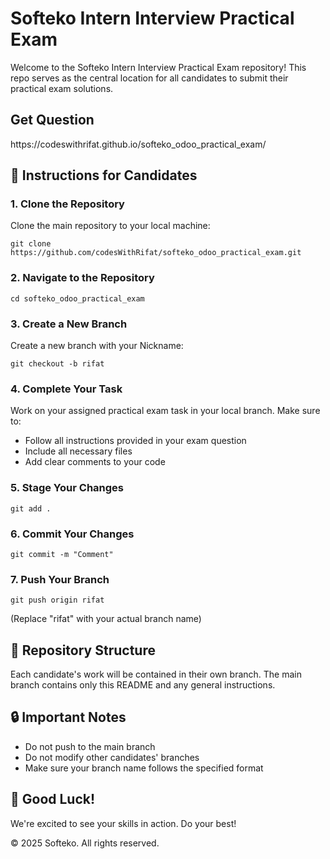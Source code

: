 <h1>Softeko Intern Interview Practical Exam</h1>
    
<div class="highlight">
    <p>Welcome to the Softeko Intern Interview Practical Exam repository! This repo serves as the central location for all candidates to submit their practical exam solutions.</p>
</div>
<h2>Get Question</h2>
https://codeswithrifat.github.io/softeko_odoo_practical_exam/
<h2>📌 Instructions for Candidates</h2>

<h3>1. Clone the Repository</h3>
<p>Clone the main repository to your local machine:</p>
<div class="command">
    <code>git clone https://github.com/codesWithRifat/softeko_odoo_practical_exam.git</code>
</div>
<h3>2. Navigate to the Repository</h3>
<div class="command">
    <code>cd softeko_odoo_practical_exam</code>
</div>

<h3>3. Create a New Branch</h3>
<p>Create a new branch with your Nickname:</p>
<div class="command">
    <code>git checkout -b rifat</code>
</div>

<h3>4. Complete Your Task</h3>
<p>Work on your assigned practical exam task in your local branch. Make sure to:</p>
<ul>
    <li>Follow all instructions provided in your exam question</li>
    <li>Include all necessary files</li>
    <li>Add clear comments to your code</li>
</ul>

<h3>5. Stage Your Changes</h3>
<div class="command">
    <code>git add .</code>
</div>
<h3>6. Commit Your Changes</h3>
<div class="command">
    <code>git commit -m "Comment"</code>
</div>

<h3>7. Push Your Branch</h3>
<div class="command">
    <code>git push origin rifat</code>
</div>
<p>(Replace "rifat" with your actual branch name)</p>

<h2>📂 Repository Structure</h2>
<p>Each candidate's work will be contained in their own branch. The main branch contains only this README and any general instructions.</p>

<h2>🔒 Important Notes</h2>
<ul>
    <li>Do not push to the main branch</li>
    <li>Do not modify other candidates' branches</li>
    <li>Make sure your branch name follows the specified format</li>
</ul>

<h2>🙏 Good Luck!</h2>
<p>We're excited to see your skills in action. Do your best!</p>

<footer>
    <p>© 2025 Softeko. All rights reserved.</p>
</footer>
